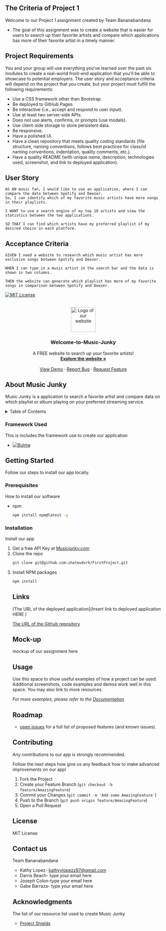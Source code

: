 <!-- I create this README.md by using a free template to get a head start of how our READ.me can look professionally -->
<!-- Please let me know your feedback -->
 

 <!-- I wrote down the user story and acceptance criteria of our project name Music Junky -->
## The Criteria of Project 1 
<!-- I hope I spelled our Project name correctly, otherwise please let me know! -->
Welcome to our Project 1 assignment created by Team Bananabandana


* The goal of this assignment was to create a website that is easier for users to search up their favorite artists and compare which applications has more of their favorite artist in a timely manner.


## Project Requirements
You and your group will use everything you’ve learned over the past six modules to create a real-world front-end application that you’ll be able to showcase to potential employers. The user story and acceptance criteria will depend on the project that you create, but your project must fulfill the following requirements:
* Use a CSS framework other than Bootstrap.
* Be deployed to GitHub Pages.
* Be interactive (i.e., accept and respond to user input).
* Use at least two server-side APIs.
* Does not use alerts, confirms, or prompts (use modals).
* Use client-side storage to store persistent data.
* Be responsive.
* Have a polished UI.
* Have a clean repository that meets quality coding standards (file structure, naming conventions, follows best practices for class/id naming conventions, indentation, quality comments, etc.).
* Have a quality README (with unique name, description, technologies used, screenshot, and link to deployed application).

## User Story

```
AS AN music fan, I would like to use an application, where I can compare the data between Spotify and Deezer. 
So, I can identify which of my favorite music artists have more songs in their playlists.

I WANT to use a search engine of my top 10 artists and view the statistics between the two applications.

SO THAT I can find which artists have my preferred playlist of my desired choice in each platform. 

```

## Acceptance Criteria
```
GIVEN I need a website to research which music artist has more exclusive songs between Spotify and Deezer.

WHEN I can type in a music artist in the search bar and the data is shown in two columns.

THEN the website can generate which playlist has more of my favorite songs in comparison between Spotify and Deezer. 

```






<!-- I added a Project Shields where we can label our License for visual reference.  "Project Shield is a free service that helps protect websites from distributed denial of service (DDoS) attacks. A DDoS attack is an attempt to make our website unavailable by overwhelming it with traffic from multiple sources." -->

<!-- License Project Shield Badge -->
<!-- You can click on the badge that'll directly link to MIT license URL -->

[![MIT License][license-shield]][license-url]
 

<!-- PROJECT LOGO -->
<br />
<div align="center"> 
<!-- Will insert deployed application here once its finished-->
  <a href="https:///Users/kathylopez/Desktop/bootcamp/FirstProject/index.html">
    <img src="./assets/images/banana.png" alt="Logo of our website" width="80" height="80">
  </a>

  <h3 align="center">Welcome-to-Music-Junky</h3>

  <p align="middle">
  A FREE website to search up your favorite artists!
    <br />
    <!-- will change to our website once its deployed-->
    <a href="https:///Users/kathylopez/Desktop/bootcamp/FirstProject/index.html"><strong>Explore the website »</strong></a>
    <br />
    <br />
    <!--I wrote this to help understand what are website is about and roleplay as if our website is live for users to report to our website-->
    <a href="https://github.com/ihateudvrk/FirstProject">View Demo</a>
    ·
    <a href="https://github.com/ihateudvrk/FirstProject">Report Bug</a>
    ·
    <a href="https://github.com/ihateudvrk/FirstProject">Request Feature</a>
  </p>
</div>

<!-- ABOUT THE PROJECT -->
## About Music Junky 

Music Junky is a application to search a favorite artist and compare data on which playlist or album playing on your preferred streaming service.


<!-- TABLE OF CONTENTS of our READ.me -->
<details>
  <summary>Table of Contents</summary>
  <ol>
    <li>
      <a href="#about-music-junky">About Music Junky </a>
      <ul>
        <li><a href="#framework-used">Framework used</a></li>
      </ul>
    </li>
    <li>
      <a href="#getting-started">Getting Started</a>
      <ul>
        <li><a href="#prerequisites">Prerequisites</a></li>
        <li><a href="#installation">Installation</a></li>
      </ul>
    </li>
    <li><a href="#usage">Usage</a></li>
    <li><a href="#roadmap">Roadmap</a></li>
    <li><a href="#contributing">Contributing</a></li>
    <li><a href="#license">License</a></li>
    <li><a href="#contact">Contact</a></li>
    <li><a href="#acknowledgments">Acknowledgments</a></li>
  </ol>
</details>


<!-- Framework on our Project shield-->
### Framework Used

This is includes the framework use to create our application

* [![Bulma][Bulma.io]][bulma-url]



<!-- Instructions on how to tell our users how to install our app  once its deployed -->

## Getting Started

Follow our steps to install our app locally.

### Prerequisites

How to install our software
* npm
  ```sh
  npm install npm@latest -g
  ```

### Installation


Install our app 

1. Get a free API Key at [Musicjunky.com](https://github.com/ihateudvrk/FirstProject)
2. Clone the repo
   ```sh
   git clone git@github.com:ihateudvrk/FirstProject.git
   ```
3. Install NPM packages
   ```sh
   npm install
   ```
   <!-- Enter our API once its finished >
4. Enter your API in `config.js`
   ```js
   const API_KEY = 'ENTER YOUR API';
   ```

<!-- The Links to our Project 1 -->

## Links
 [The URL of the deployed application](Insert link to deployed application HERE )

 [The URL of the Github repository](https://github.com/ihateudvrk/FirstProject)

<!--Our mockup of our assignments -->
## Mock-up
 mockup of our assignment here 


<!-- USAGE EXAMPLES -->

<!-- Not sure if we can include this as part of our READ.ME when we're done with the website -->

## Usage


Use this space to show useful examples of how a project can be used. Additional screenshots, code examples and demos work well in this space. You may also link to more resources.

_For more examples, please refer to the [Documentation](https://example.com)_




<!-- ROADMAP to view our issues on making this project -->
## Roadmap
* [open issues](https://github.com/ihateudvrk/FirstProject/issues) for a full list of proposed features (and known issues).




<!-- CONTRIBUTING -->
## Contributing

Any contributions to our app is strongly recommended. 

Follow the next steps how give us any feedback how to make advanced improvements on our app!

1. Fork the Project
2. Create your Feature Branch (`git checkout -b feature/AmazingFeature`)
3. Commit your Changes (`git commit -m 'Add some AmazingFeature'`)
4. Push to the Branch (`git push origin feature/AmazingFeature`)
5. Open a Pull Request





<!-- LICENSE -->
## License
MIT License 



<!-- CONTACT information  -->
## Contact us 

Team Bananabandana
<!-- I suggest we put our emails for contacts-->
<!-- It can also be other form of social media if you would like -->

* Kathy Lopez- kathyylopezz97@gmail.com
* Darris Beach- type your email here
* Joseph Colon-type  your email here
* Gabe Barraza- type your email here 




<!-- ACKNOWLEDGMENTs -->
<!--I wrote this tab to write down the links and resources from and give credits to-->
## Acknowledgments

The list of our resource list used to create Music Junky 
* [Project Shields](https://shields.io/)





<!-- MARKDOWN LINKS & IMAGES -->
<!-- I used IMG shield website and anchor links to create a badge for visual representation of Bulma framework  and it includes a link to their website-->
<!-- look at line 111 for reference -->
[Bulma.io]:https://img.shields.io/badge/bulma-00D0B1?style=for-the-badge&logo=bulma&logoColor=white
[bulma-url]:https://bulma.io/
[license-shield]:https://img.shields.io/badge/license-MIT-blue
[license-url]:https://github.com/ihateudvrk/FirstProject/blob/main/LICENSE
